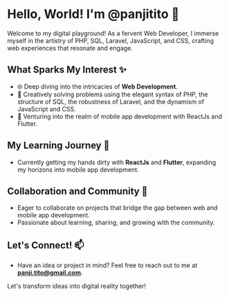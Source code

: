 # Hello, World! I'm @panjitito 🚀

Welcome to my digital playground! As a fervent Web Developer, I immerse myself in the artistry of PHP, SQL, Laravel, JavaScript, and CSS, crafting web experiences that resonate and engage.

## What Sparks My Interest ✨
- 🌐 Deep diving into the intricacies of **Web Development**.
- 🎨 Creatively solving problems using the elegant syntax of PHP, the structure of SQL, the robustness of Laravel, and the dynamism of JavaScript and CSS.
- 📱 Venturing into the realm of mobile app development with ReactJs and Flutter.

## My Learning Journey 🌱
- Currently getting my hands dirty with **ReactJs** and **Flutter**, expanding my horizons into mobile app development.

## Collaboration and Community 💞️
- Eager to collaborate on projects that bridge the gap between web and mobile app development.
- Passionate about learning, sharing, and growing with the community.

## Let's Connect! 📫
- Have an idea or project in mind? Feel free to reach out to me at **panji.tito@gmail.com**.

Let's transform ideas into digital reality together!
